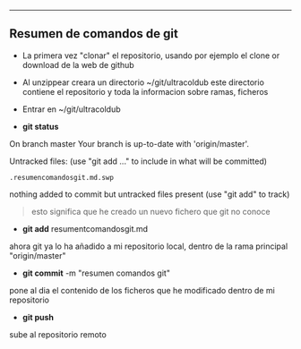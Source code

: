 
--------------------------
Resumen de comandos de git
--------------------------


- La primera vez "clonar" el repositorio, usando por ejemplo el 
clone or download de la web de github

- Al unzippear creara un directorio ~/git/ultracoldub este directorio 
contiene el repositorio y toda la informacion sobre ramas, ficheros


- Entrar en ~/git/ultracoldub

- <b>git status</b>

On branch master
Your branch is up-to-date with 'origin/master'.

Untracked files:
  (use "git add <file>..." to include in what will be committed)

	.resumencomandosgit.md.swp

nothing added to commit but untracked files present (use "git add" to track)

> esto significa que he creado un nuevo fichero que git no conoce

- <b>git add</b> resumentcomandosgit.md

ahora git ya lo ha añadido a mi repositorio local, dentro de la rama principal "origin/master"

- <b>git commit</b>  -m "resumen comandos git"

pone al dia el contenido de los ficheros que he modificado dentro de mi repositorio

- <b>git push </b>

sube al repositorio remoto 


